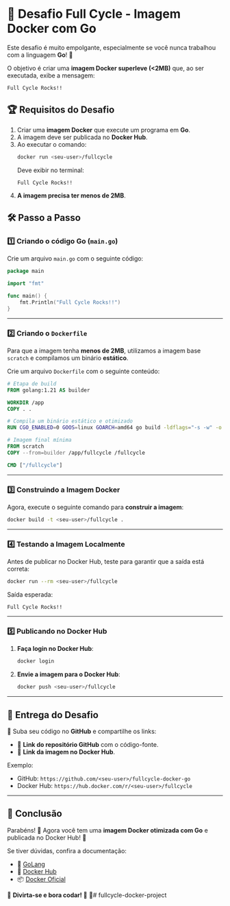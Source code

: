 # 🚀 Desafio Full Cycle - Imagem Docker com Go

Este desafio é muito empolgante, especialmente se você nunca trabalhou com a linguagem **Go**! 🎉

O objetivo é criar uma **imagem Docker superleve (<2MB)** que, ao ser executada, exibe a mensagem:

```
Full Cycle Rocks!!
```

## 🏆 **Requisitos do Desafio**
1. Criar uma **imagem Docker** que execute um programa em **Go**.
2. A imagem deve ser publicada no **Docker Hub**.
3. Ao executar o comando:
   ```sh
   docker run <seu-user>/fullcycle
   ```
   Deve exibir no terminal:
   ```
   Full Cycle Rocks!!
   ```
4. **A imagem precisa ter menos de 2MB**.

## 🛠️ **Passo a Passo**
### 1️⃣ Criando o código Go (`main.go`)
Crie um arquivo `main.go` com o seguinte código:

```go
package main

import "fmt"

func main() {
    fmt.Println("Full Cycle Rocks!!")
}
```

---

### 2️⃣ Criando o `Dockerfile`
Para que a imagem tenha **menos de 2MB**, utilizamos a imagem base `scratch` e compilamos um binário **estático**.

Crie um arquivo `Dockerfile` com o seguinte conteúdo:

```dockerfile
# Etapa de build
FROM golang:1.21 AS builder

WORKDIR /app
COPY . .

# Compila um binário estático e otimizado
RUN CGO_ENABLED=0 GOOS=linux GOARCH=amd64 go build -ldflags="-s -w" -o fullcycle .

# Imagem final mínima
FROM scratch
COPY --from=builder /app/fullcycle /fullcycle

CMD ["/fullcycle"]
```

---

### 3️⃣ Construindo a Imagem Docker
Agora, execute o seguinte comando para **construir a imagem**:

```sh
docker build -t <seu-user>/fullcycle .
```

---

### 4️⃣ Testando a Imagem Localmente
Antes de publicar no Docker Hub, teste para garantir que a saída está correta:

```sh
docker run --rm <seu-user>/fullcycle
```

Saída esperada:
```
Full Cycle Rocks!!
```

---

### 5️⃣ Publicando no Docker Hub
1. **Faça login no Docker Hub**:
   ```sh
   docker login
   ```
2. **Envie a imagem para o Docker Hub**:
   ```sh
   docker push <seu-user>/fullcycle
   ```

---

## 📌 **Entrega do Desafio**
📌 Suba seu código no **GitHub** e compartilhe os links:
- 🔗 **Link do repositório GitHub** com o código-fonte.
- 🔗 **Link da imagem no Docker Hub**.

Exemplo:
- GitHub: `https://github.com/<seu-user>/fullcycle-docker-go`
- Docker Hub: `https://hub.docker.com/r/<seu-user>/fullcycle`

---

## 🎉 **Conclusão**
Parabéns! 🎉 Agora você tem uma **imagem Docker otimizada com Go** e publicada no Docker Hub! 🚀

Se tiver dúvidas, confira a documentação:
- 📘 [GoLang](https://golang.org/)
- 🐫 [Docker Hub](https://hub.docker.com/)
- 📦 [Docker Oficial](https://docs.docker.com/)

🔹 **Divirta-se e bora codar! 🚀** 🔹# fullcycle-docker-project
